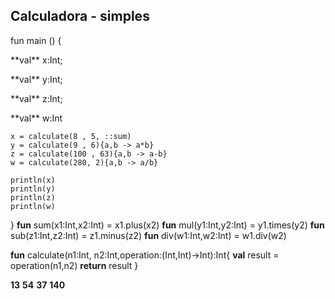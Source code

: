 ## Calculadora - simples                            

<p>fun main () {</p>
<p>**val** x:Int; </p>
<p>**val** y:Int;</p> 
<p>**val** z:Int; </p>
<p>**val** w:Int</p>

    x = calculate(8 , 5, ::sum)
    y = calculate(9 , 6){a,b -> a*b}
    z = calculate(100 , 63){a,b -> a-b}
    w = calculate(280, 2){a,b -> a/b}
    
    println(x)
    println(y)
    println(z)
    println(w)

}
**fun** sum(x1:Int,x2:Int) = x1.plus(x2)
**fun** mul(y1:Int,y2:Int) = y1.times(y2)
**fun** sub(z1:Int,z2:Int) = z1.minus(z2)
**fun** div(w1:Int,w2:Int) = w1.div(w2)

**fun** calculate(n1:Int, n2:Int,operation:(Int,Int)->Int):Int{
    **val** result = operation(n1,n2)
    **return** result
    }
    

**13**
**54**
**37**
**140**

